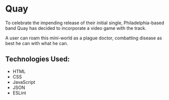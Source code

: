 # Quay
To celebrate the impending release of their initial single, Philadelphia-based band Quay has decided to incorporate a video game with the track. 

A user can roam this mini-world as a plague doctor, combatting disease as best he can with what he can. 

## Technologies Used:
- HTML
- CSS
- JavaScript
- JSON
- ESLint

